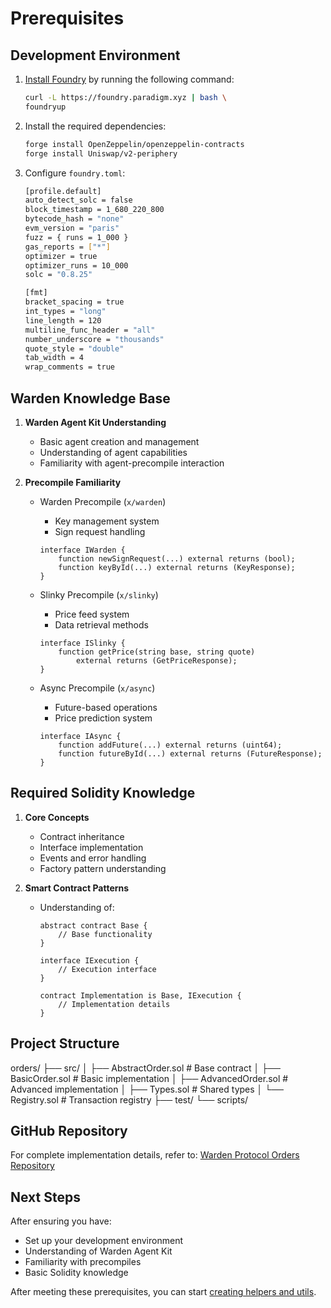 ﻿---
sidebar_position: 1
---

# Prerequisites

## Development Environment

1. [Install Foundry](https://book.getfoundry.sh/getting-started/installation) by running the following command:

   ```bash
   curl -L https://foundry.paradigm.xyz | bash \ 
   foundryup
   ```

2. Install the required dependencies:

   ```bash
   forge install OpenZeppelin/openzeppelin-contracts
   forge install Uniswap/v2-periphery
   ```

3. Configure `foundry.toml`:

   ```bash
   [profile.default]
   auto_detect_solc = false
   block_timestamp = 1_680_220_800
   bytecode_hash = "none"
   evm_version = "paris"
   fuzz = { runs = 1_000 }
   gas_reports = ["*"]
   optimizer = true
   optimizer_runs = 10_000
   solc = "0.8.25"
   
   [fmt]
   bracket_spacing = true
   int_types = "long"
   line_length = 120
   multiline_func_header = "all"
   number_underscore = "thousands"
   quote_style = "double"
   tab_width = 4
   wrap_comments = true
   ```

## Warden Knowledge Base

1. **Warden Agent Kit Understanding**
   - Basic agent creation and management
   - Understanding of agent capabilities
   - Familiarity with agent-precompile interaction

2. **Precompile Familiarity**
   - Warden Precompile (`x/warden`)
     - Key management system
     - Sign request handling

     ```solidity
     interface IWarden {
         function newSignRequest(...) external returns (bool);
         function keyById(...) external returns (KeyResponse);
     }
     ```

   - Slinky Precompile (`x/slinky`)
     - Price feed system
     - Data retrieval methods

     ```solidity
     interface ISlinky {
         function getPrice(string base, string quote) 
             external returns (GetPriceResponse);
     }
     ```

   - Async Precompile (`x/async`)
     - Future-based operations
     - Price prediction system

     ```solidity
     interface IAsync {
         function addFuture(...) external returns (uint64);
         function futureById(...) external returns (FutureResponse);
     }
     ```

## Required Solidity Knowledge

1. **Core Concepts**
   - Contract inheritance
   - Interface implementation
   - Events and error handling
   - Factory pattern understanding

2. **Smart Contract Patterns**
   - Understanding of:

     ```solidity
     abstract contract Base {
         // Base functionality
     }

     interface IExecution {
         // Execution interface
     }

     contract Implementation is Base, IExecution {
         // Implementation details
     }
     ```

## Project Structure

orders/
├── src/
│   ├── AbstractOrder.sol    # Base contract
│   ├── BasicOrder.sol       # Basic implementation
│   ├── AdvancedOrder.sol    # Advanced implementation
│   ├── Types.sol           # Shared types
│   └── Registry.sol        # Transaction registry
├── test/
└── scripts/

## GitHub Repository

For complete implementation details, refer to:
[Warden Protocol Orders Repository](https://github.com/warden-protocol/wardenprotocol/tree/main/solidity)

## Next Steps

After ensuring you have:

- Set up your development environment
- Understanding of Warden Agent Kit
- Familiarity with precompiles
- Basic Solidity knowledge

After meeting these prerequisites, you can start [creating helpers and utils](create-helpers-and-utils).
